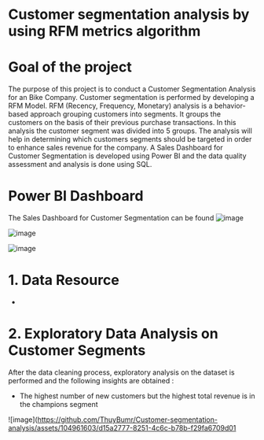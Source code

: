 # Customer segmentation analysis by using RFM metrics algorithm
# Goal of the project
The purpose of this project is to conduct a Customer Segmentation Analysis for an Bike Company. Customer segmentation is performed by developing a RFM Model. RFM (Recency, Frequency, Monetary) analysis is a behavior-based approach grouping customers into segments. It groups the customers on the basis of their previous purchase transactions. In this analysis the customer segment was divided into 5 groups. The analysis will help in determining which customers segments should be targeted in order to enhance sales revenue for the company. A Sales Dashboard for Customer Segmentation is developed using Power BI and the data quality assessment and analysis is done using SQL.
# Power BI Dashboard
The Sales Dashboard for Customer Segmentation can be found 
![image](https://github.com/ThuyBumr/Customer-segmentation-analysis/assets/104961603/4d568b96-ffe8-4433-a69e-dadeaf009465)

![image](https://github.com/ThuyBumr/Customer-segmentation-analysis/assets/104961603/2b09f413-dae2-4609-af09-ab78e30409ce)

![image](https://github.com/ThuyBumr/Customer-segmentation-analysis/assets/104961603/3bfe1cf3-750e-467f-ab5c-7413c705ad91)
# 1. Data Resource

- 
# 2. Exploratory Data Analysis on Customer Segments
After the data cleaning process, exploratory analysis on the dataset is performed and the following insights are obtained :
- The highest number of new customers but the highest total revenue is in the champions segment

![image](https://github.com/ThuyBumr/Customer-segmentation-analysis/assets/104961603/d15a2777-8251-4c6c-b78b-f29fa6709d01

